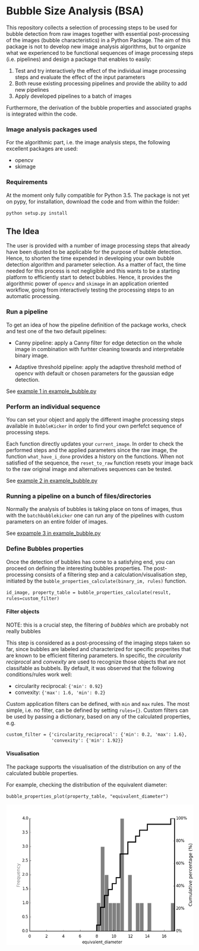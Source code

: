 # Bubble Size Analysis (BSA)

This repository collects a selection of processing steps to be used for bubble detection from raw images together with essential post-processing of the images (bubble characteristics) in a Python Package. The aim of this package is not to develop new image analysis algorithms, but to organize what we experienced to be functional sequences of image processing steps (i.e. pipelines) and design a package that enables to easily:

1. Test and try interactively the effect of the individual image processing steps and evaluate the effect of the input parameters
2. Both reuse existing processing pipelines and provide the ability to add new pipelines
3. Apply developed pipelines to a batch of images

Furthermore, the derivation of the bubble properties and associated graphs is integrated within the code.

### Image analysis packages used 
For the algorithmic part, i.e. the image analysis steps, the following excellent packages are used:
- opencv
- skimage

### Requirements
At the moment only fully compatible for Python 3.5. The package is not yet on pypy, for installation, download the code and from within the folder:

```
python setup.py install
```

## The Idea
The user is provided with a number of image processing steps that already have been djusted to be applicable for the purpose of bubble detection. Hence, to shorten the time expended in developing your own bubble detection algorithm and parameter selection. As a matter of fact, the time needed for this process is not negligible and this wants to be a starting platform to efficiently start to detect bubbles. Hence, it provides the algorithmic power of `opencv` and `skimage` in an application oriented workflow, going from interactively testing the processing steps to an automatic processing. 

### Run a pipeline
To get an idea of how the pipeline definition of the package works, check and test one of the two default pipelines:

- Canny pipeline:
	apply a Canny filter for edge detection on the whole image in combination with furhter cleaning towards and interpretable binary image.

- Adaptive threshold pipeline: 
	apply the adaptive threshold method of opencv with default or chosen parameters for the gaussian edge detection.

See [example 1 in example_bubble.py](https://github.com/gbellandi/bubble_size_analysis/blob/master/examples/example_bubble.py#L11)

### Perform an individual sequence
You can set your object and apply the different imaghe processing steps available in `BubbleKicker` in order to find your own perfefct sequence of processing steps. 

Each function directly updates your `current_image`. In order to check the performed steps and the applied parameters since the raw image, the function `what_have_i_done` provides a history on the functions. When not satisfied of the sequence, the `reset_to_raw` function resets your image back to the raw original image and alternatives sequences can be tested. 

See [example 2 in example_bubble.py](https://github.com/gbellandi/bubble_size_analysis/blob/master/examples/example_bubble.py#L31)

### Running a pipeline on a bunch of files/directories
Normally the analysis of bubbles is taking place on tons of images, thus with the `batchbubblekicker` one can run any of the pipelines with custom parameters on an entire folder of images. 

See [expample 3 in example_bubble.py](https://github.com/gbellandi/bubble_size_analysis/blob/master/examples/example_bubble.py#L73)

### Define Bubbles properties
Once the detection of bubbles has come to a satisfying end, you can proceed on defining the interesting bubbles properties. The post-processing consists of a filtering step and a calculation/visualisation step, initiated by the `bubble_properties_calculate(binary_im, rules)` function. 

```
id_image, property_table = bubble_properties_calculate(result, rules=custom_filter)
```

#### Filter objects
NOTE: this is a crucial step, the filtering of *bubbles* which are probably not really bubbles

This step is considered as a post-processing of the imaging steps taken so far, since bubbles are labeled and characterized for specific properites that are known to be efficient filtering parameters. In specific, the *circularity reciprocal* and *convexity* are used to recognize those objects that are not classifable as bubbels. By default, it was observed that the following conditions/rules work well:
* circularity reciprocal: `{'min': 0.92}`
* convexity: `{'max': 1.6, 'min': 0.2}`

Custom application filters can be defined, with `min` and `max` rules.  The most simple, i.e. no filter, can be defined by setting `rules={}`. Custom filters can be used by passing a dictionary, based on any of the calculated properties, e.g.

```
custom_filter = {'circularity_reciprocal': {'min': 0.2, 'max': 1.6},
                 'convexity': {'min': 1.92}}
```

#### Visualisation
The package supports the visualisation of the distribution on any of the calculated bubble properties. 

For example, checking the distribution of the equivalent diameter:

```
bubble_properties_plot(property_table, "equivalent_diameter")
```

![diameter](examples/output_eq_diameter.png)




